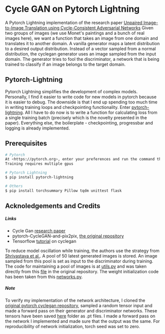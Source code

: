 # Cycle GAN on Pytorch Lightning
A Pytorch Lightning implementation of the research paper [Unpaired Image-to-Image Translation using Cycle-Consistent Adversarial Networks](https://arxiv.org/abs/1703.10593)
Given two groups of images (we use Monet's paintings and a bunch of real images here), we want a function that takes an image from one domain and translates it to another domain. A vanilla generator maps a latent distribution to a desired output distribution. Instead of a vector sampled from a normal distribution, the cyclegan generator uses an image sampled from the input domain. The generator tries to fool the discriminator, a network that is being trained to classify if an image belongs to the target domain.

## Pytorch-Lightning
Pytorch Lightning simplifies the development of complex models. Personally, I find it easier to write code for new models in pytorch because it is easier to debug. The downside is that I end up spending too much time in writing training loops and checkpointing functionality. Enter [pytorch-lightning](https://www.pytorchlightning.ai/). All I have to do now is to write a function for calculating loss from a single training batch (precisely which is the novelty presented in the paper). Everything else, the boilerplate - checkpointing, progressbar and logging is already implemented.

## Prerequisites
```sh
# Pytorch
At <https://pytorch.org>, enter your preferences and run the command that shows up.
Training requires multiple gpus

# Pytorch Lightning
$ pip install pytorch-lightning

# Others
$ pip install torchsummary Pillow tqdm unittest flask
```

## Acknoledgements and Credits
##### Links
 - Cycle Gan [research paper](https://arxiv.org/abs/1703.10593)
 - pytorch-CycleGAN-and-pix2pix, [the original repository](https://github.com/junyanz/pytorch-CycleGAN-and-pix2pix)
 - Tensorflow [tutorial](https://www.tensorflow.org/tutorials/generative/cyclegan) on cyclegan

To reduce model oscillation while training, the authors use the strategy from [Shrivastava et al.](https://arxiv.org/abs/1612.07828). A pool of 50 latest generated images is stored. An image sampled from this pool is set as input to the discriminator during training. The code for maintaining a pool of images is at [utils.py](../blob/main/models/utils.py) and was taken directly from this [file](https://github.com/junyanz/pytorch-CycleGAN-and-pix2pix/blob/master/util/image_pool.py) in the original repository. The weight initialization code has been taken from this [networks.py](https://github.com/junyanz/pytorch-CycleGAN-and-pix2pix/blob/master/models/networks.py).

##### Note
To verify my implementation of the network architecture, I cloned the [original pytorch cyclegan repository](https://github.com/junyanz/pytorch-CycleGAN-and-pix2pix), sampled a random tensor input and made a forward pass on their generator and discriminator networks. These tensors have been saved [here](https://github.com/deepakhr1999/cyclegans/tree/main/test/test_files) folder as .pt files. I made a forward pass on the network I implemented and made sure that the output was the same. For reproducibility of network initialization, torch seed was set to zero.
